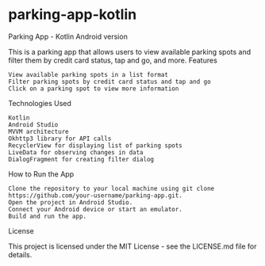 # parking-app-kotlin

Parking App - Kotlin Android version

This is a parking app that allows users to view available parking spots and filter them by credit card status, tap and go, and more.
Features

    View available parking spots in a list format    
    Filter parking spots by credit card status and tap and go
    Click on a parking spot to view more information
    

Technologies Used

    Kotlin
    Android Studio
    MVVM architecture
    Okhttp3 library for API calls
    RecyclerView for displaying list of parking spots
    LiveData for observing changes in data
    DialogFragment for creating filter dialog
    

How to Run the App

    Clone the repository to your local machine using git clone https://github.com/your-username/parking-app.git.
    Open the project in Android Studio.
    Connect your Android device or start an emulator.
    Build and run the app.


License

This project is licensed under the MIT License - see the LICENSE.md file for details.
